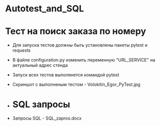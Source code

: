 # Autotest_and_SQL

# Тест на поиск заказа по номеру 
- Для запуска тестов должны быть установлены пакеты pytest и requests
- В файле configuration.py изменить переменную "URL_SERVICE" на актуальный адрес стенда
- Запуск всех тестов выполянется командой pytest
- Скриншот с выполненым тестом - Volokitin_Egor_PyTest.jpg

- # SQL запросы
- Запросы SQL - SQL_zapros.docx
